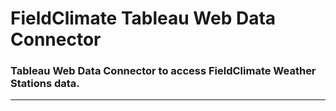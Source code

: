 # **FieldClimate Tableau Web Data Connector**

### Tableau Web Data Connector to access FieldClimate Weather Stations data.



----------